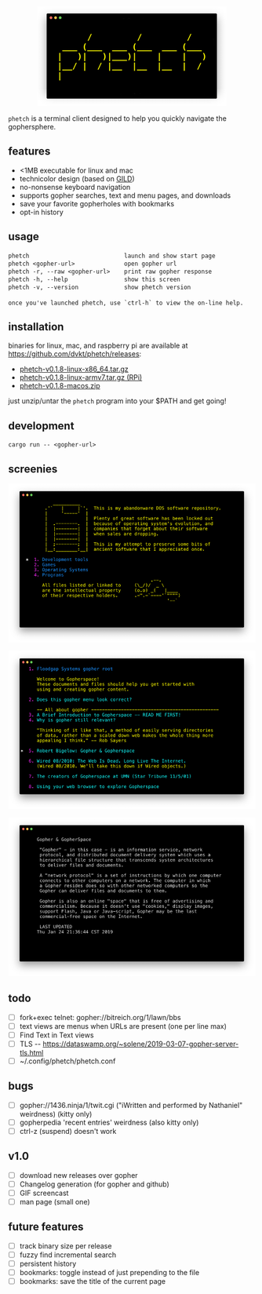 <!--
      /         /         /
 ___ (___  ___ (___  ___ (___
|   )|   )|___)|    |    |   )
|__/ |  / |__  |__  |__  |  /
|
--> <p align="center"> <img src="./img/logo.png"> </p>

`phetch` is a terminal client designed to help you quickly navigate
the gophersphere.

## features

- <1MB executable for linux and mac
- technicolor design (based on [GILD](https://github.com/dvkt/gild))
- no-nonsense keyboard navigation
- supports gopher searches, text and menu pages, and downloads
- save your favorite gopherholes with bookmarks
- opt-in history

## usage

    phetch                           launch and show start page
    phetch <gopher-url>              open gopher url
    phetch -r, --raw <gopher-url>    print raw gopher response
    phetch -h, --help                show this screen
    phetch -v, --version             show phetch version

    once you've launched phetch, use `ctrl-h` to view the on-line help.

## installation

binaries for linux, mac, and raspberry pi are available
at https://github.com/dvkt/phetch/releases:

- [phetch-v0.1.8-linux-x86_64.tar.gz][0]
- [phetch-v0.1.8-linux-armv7.tar.gz (RPi)][1]
- [phetch-v0.1.8-macos.zip][2]

just unzip/untar the `phetch` program into your $PATH and get going!

## development

    cargo run -- <gopher-url>

## screenies

![DOS Archive](./img/dos.png)

![Menu View](./img/menu-view.png)

![Text View](./img/text-view.png)

## todo

- [ ] fork+exec telnet: gopher://bitreich.org/1/lawn/bbs
- [ ] text views are menus when URLs are present (one per line max)
- [ ] Find Text in Text views
- [ ] TLS -- https://dataswamp.org/~solene/2019-03-07-gopher-server-tls.html
- [ ] ~/.config/phetch/phetch.conf

## bugs

- [ ] gopher://1436.ninja/1/twit.cgi ("iWritten and performed by
  Nathaniel" weirdness) (kitty only)
- [ ] gopherpedia 'recent entries' weirdness (also kitty only)
- [ ] ctrl-z (suspend) doesn't work

## v1.0

- [ ] download new releases over gopher
- [ ] Changelog generation (for gopher and github)
- [ ] GIF screencast
- [ ] man page (small one)

## future features

- [ ] track binary size per release
- [ ] fuzzy find incremental search
- [ ] persistent history
- [ ] bookmarks: toggle instead of just prepending to the file
- [ ] bookmarks: save the title of the current page

[0]: https://github.com/dvkt/phetch/releases/download/v0.1.8/phetch-v0.1.8-linux-x86_64.tar.gz
[1]: https://github.com/dvkt/phetch/releases/download/v0.1.8/phetch-v0.1.8-linux-armv7.tar.gz
[2]: https://github.com/dvkt/phetch/releases/download/v0.1.8/phetch-v0.1.8-macos.zip
